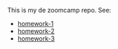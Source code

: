 This is my de zoomcamp repo.
See:

 - [homework-1](hw01)
 - [homework-2](hw02)
 - [homework-3](hw03)